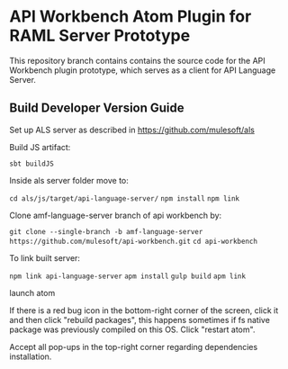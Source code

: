 # API Workbench Atom Plugin for RAML Server Prototype


This repository branch contains contains the source code for the API Workbench plugin prototype, which serves as a client for API Language Server.

## Build Developer Version Guide

Set up ALS server as described in https://github.com/mulesoft/als

Build JS artifact:

```sbt buildJS```

Inside als server folder move to:

```cd als/js/target/api-language-server/```
```npm install```
```npm link```

Clone amf-language-server branch of api workbench by:

```git clone --single-branch -b amf-language-server https://github.com/mulesoft/api-workbench.git```
```cd api-workbench```

To link built server:

```npm link api-language-server```
```apm install```
```gulp build```
```apm link```

launch atom

If there is a red bug icon in the bottom-right corner of the screen, click it and then click "rebuild packages", this happens sometimes if fs native package was previously compiled on this OS. Click "restart atom".

Accept all pop-ups in the top-right corner regarding dependencies installation.
